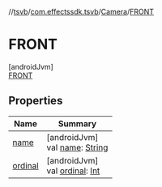 //[tsvb](../../../../index.md)/[com.effectssdk.tsvb](../../index.md)/[Camera](../index.md)/[FRONT](index.md)

# FRONT

[androidJvm]\
[FRONT](index.md)

## Properties

| Name | Summary |
|---|---|
| [name](../../../com.effectssdk.tsvb.pipeline/-segmentation-mode/-l-a-n-d-s-c-a-p-e/index.md#-372974862%2FProperties%2F-1825426144) | [androidJvm]<br>val [name](../../../com.effectssdk.tsvb.pipeline/-segmentation-mode/-l-a-n-d-s-c-a-p-e/index.md#-372974862%2FProperties%2F-1825426144): [String](https://kotlinlang.org/api/latest/jvm/stdlib/kotlin/-string/index.html) |
| [ordinal](../../../com.effectssdk.tsvb.pipeline/-segmentation-mode/-l-a-n-d-s-c-a-p-e/index.md#-739389684%2FProperties%2F-1825426144) | [androidJvm]<br>val [ordinal](../../../com.effectssdk.tsvb.pipeline/-segmentation-mode/-l-a-n-d-s-c-a-p-e/index.md#-739389684%2FProperties%2F-1825426144): [Int](https://kotlinlang.org/api/latest/jvm/stdlib/kotlin/-int/index.html) |

